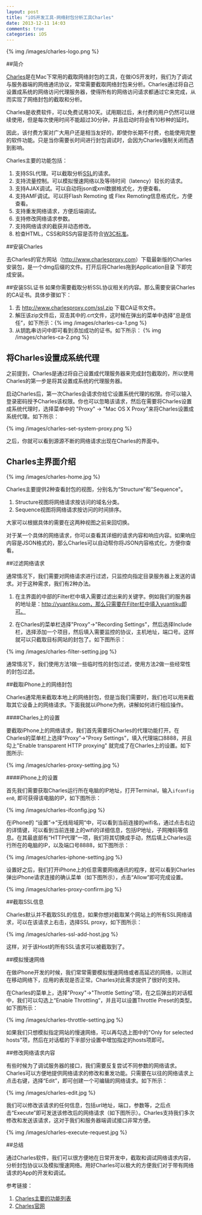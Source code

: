```yaml
---
layout: post
title: "iOS开发工具-网络封包分析工具Charles"
date: 2013-12-11 14:03
comments: true
categories: iOS
---
```


{% img /images/charles-logo.png %}

##简介

[Charles](http://www.charlesproxy.com/)是在Mac下常用的截取网络封包的工具，在做iOS开发时，我们为了调试与服务器端的网络通讯协议，常常需要截取网络封包来分析。Charles通过将自己设置成系统的网络访问代理服务器，使得所有的网络访问请求都通过它来完成，从而实现了网络封包的截取和分析。

Charles是收费软件，可以免费试用30天。试用期过后，未付费的用户仍然可以继续使用，但是每次使用时间不能超过30分钟，并且启动时将会有10秒种的延时。

因此，该付费方案对广大用户还是相当友好的，即使你长期不付费，也能使用完整的软件功能。只是当你需要长时间进行封包调试时，会因为Charles强制关闭而遇到影响。

Charles主要的功能包括：

 1. 支持SSL代理。可以截取分析[SSL](http://zh.wikipedia.org/wiki/%E5%AE%89%E5%85%A8%E5%A5%97%E6%8E%A5%E5%B1%82)的请求。
 1. 支持流量控制。可以模拟慢速网络以及等待时间（latency）较长的请求。
 1. 支持AJAX调试。可以自动将json或xml数据格式化，方便查看。
 1. 支持AMF调试。可以将Flash Remoting 或 Flex Remoting信息格式化，方便查看。
 1. 支持重发网络请求，方便后端调试。
 1. 支持修改网络请求参数。
 1. 支持网络请求的截获并动态修改。
 1. 检查HTML，CSS和RSS内容是否符合[W3C标准](http://validator.w3.org/)。

<!-- more -->

##安装Charles

去Charles的官方网站（<http://www.charlesproxy.com>）下载最新版的Charles安装包，是一个dmg后缀的文件。打开后将Charles拖到Application目录 下即完成安装。

##安装SSL证书
如果你需要截取分析SSL协议相关的内容。那么需要安装Charles的CA证书。具体步骤如下：

 1. 去 <http://www.charlesproxy.com/ssl.zip> 下载CA证书文件。
 2. 解压该zip文件后，双击其中的.crt文件，这时候在弹出的菜单中选择“总是信任”，如下所示：{% img /images/charles-ca-1.png %}
 3. 从钥匙串访问中即可看到添加成功的证书。如下所示：
{% img /images/charles-ca-2.png %}
 
## 将Charles设置成系统代理

之前提到，Charles是通过将自己设置成代理服务器来完成封包截取的，所以使用Charles的第一步是将其设置成系统的代理服务器。

启动Charles后，第一次Charles会请求你给它设置系统代理的权限。你可以输入登录密码授予Charles该权限。你也可以忽略该请求，然后在需要将Charles设置成系统代理时，选择菜单中的 "Proxy" -> "Mac OS X Proxy"来将Charles设置成系统代理。如下所示：

{% img /images/charles-set-system-proxy.png %}

之后，你就可以看到源源不断的网络请求出现在Charles的界面中。

## Charles主界面介绍

{% img /images/charles-home.jpg %}

Charles主要提供2种查看封包的视图，分别名为“Structure”和"Sequence"。 

 1. Structure视图将网络请求按访问的域名分类。
 2. Sequence视图将网络请求按访问的时间排序。

大家可以根据具体的需要在这两种视图之前来回切换。

对于某一个具体的网络请求，你可以查看其详细的请求内容和响应内容。如果响应内容是JSON格式的，那么Charles可以自动帮你将JSON内容格式化，方便你查看。

##过滤网络请求

通常情况下，我们需要对网络请求进行过滤，只监控向指定目录服务器上发送的请求。对于这种需求，我们有2种办法。

 1. 在主界面的中部的Filter栏中填入需要过滤出来的关键字。例如我们的服务器的地址是：http://yuantiku.com，那么只需要在Filter栏中填入yuantiku即可。
 
 2. 在Charles的菜单栏选择"Proxy"->"Recording Settings"，然后选择Include栏，选择添加一个项目，然后填入需要监控的协议，主机地址，端口号。这样就可以只截取目标网站的封包了。如下图所示：

{% img /images/charles-filter-setting.jpg %}

通常情况下，我们使用方法1做一些临时性的封包过滤，使用方法2做一些经常性的封包过滤。

##截取iPhone上的网络封包

Charles通常用来截取本地上的网络封包，但是当我们需要时，我们也可以用来截取其它设备上的网络请求。下面我就以iPhone为例，讲解如何进行相应操作。

####Charles上的设置

要截取iPhone上的网络请求，我们首先需要将Charles的代理功能打开。在Charles的菜单栏上选择“Proxy”->"Proxy Settings"，填入代理端口8888，并且勾上"Enable transparent HTTP proxying" 就完成了在Charles上的设置。如下图所示:

{% img /images/charles-proxy-setting.jpg %}

####iPhone上的设置

首先我们需要获取Charles运行所在电脑的IP地址，打开Terminal，输入`ifconfig en0`, 即可获得该电脑的IP，如下图所示：

{% img /images/charles-ifconfig.jpg %}

在iPhone的 “设置”->“无线局域网“中，可以看到当前连接的wifi名，通过点击右边的详情键，可以看到当前连接上的wifi的详细信息，包括IP地址，子网掩码等信息。在其最底部有“HTTP代理”一项，我们将其切换成手动，然后填上Charles运行所在的电脑的IP，以及端口号8888，如下图所示：

{% img /images/charles-iphone-setting.jpg %}

设置好之后，我们打开iPhone上的任意需要网络通讯的程序，就可以看到Charles弹出iPhone请求连接的确认菜单（如下图所示），点击“Allow”即可完成设置。

{% img /images/charles-proxy-confirm.jpg %}

##截取SSL信息

Charles默认并不截取SSL的信息，如果你想对截取某个网站上的所有SSL网络请求，可以在该请求上右击，选择SSL proxy，如下图所示：

{% img /images/charles-ssl-add-host.jpg %}

这样，对于该Host的所有SSL请求可以被截取到了。

##模拟慢速网络

在做iPhone开发的时候，我们常常需要模拟慢速网络或者高延迟的网络，以测试在移动网络下，应用的表现是否正常。Charles对此需求提供了很好的支持。

在Charles的菜单上，选择"Proxy"->"Throttle Setting"项，在之后弹出的对话框中，我们可以勾选上“Enable Throttling”，并且可以设置Throttle Preset的类型。如下图所示：

{% img /images/charles-throttle-setting.jpg %}

如果我们只想模拟指定网站的慢速网络，可以再勾选上图中的"Only for selected hosts"项，然后在对话框的下半部分设置中增加指定的hosts项即可。

##修改网络请求内容

有些时候为了调试服务器的接口，我们需要反复尝试不同参数的网络请求。Charles可以方便地提供网络请求的修改和重发功能。只需要在以往的网络请求上点击右键，选择“Edit”，即可创建一个可编辑的网络请求。如下所示：

{% img /images/charles-edit.jpg %}

我们可以修改该请求的任何信息，包括url地址，端口，参数等，之后点击“Execute”即可发送该修改后的网络请求（如下图所示）。Charles支持我们多次修改和发送该请求，这对于我们和服务器端调试接口非常方便。

{% img /images/charles-execute-request.jpg %}

##总结

通过Charles软件，我们可以很方便地在日常开发中，截取和调试网络请求内容，分析封包协议以及模拟慢速网络。用好Charles可以极大的方便我们对于带有网络请求的App的开发和调试。

参考链接：

 1. [Charles主要的功能列表](http://www.charlesproxy.com/overview/about-charles/)
 1. [Charles官网](http://www.charlesproxy.com/)